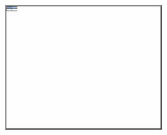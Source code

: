 <HTML>
<head>
</head>
<body>
<table width "600" height= "400" border="4">
<tr> 
<td bgcolor="#7C93C3"></td>
<td bgcolor="#9EB8D9"></td>
</tr>
<tr>
<td bgcolor="#EEF5FF"></td>
<td bgcolor="/td>
<tr>
</table>
</body>
</html>


